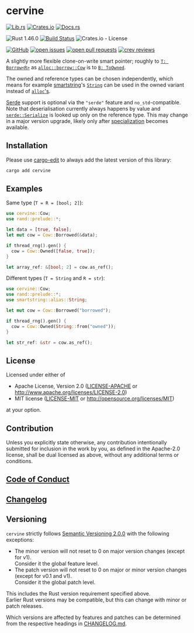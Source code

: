 # cervine

[![Lib.rs](https://img.shields.io/badge/Lib.rs-*-84f)](https://lib.rs/crates/cervine)
[![Crates.io](https://img.shields.io/crates/v/cervine)](https://crates.io/crates/cervine)
[![Docs.rs](https://img.shields.io/badge/Docs.rs-*-black)](https://docs.rs/crates/cervine)

![Rust 1.46.0](https://img.shields.io/static/v1?logo=Rust&label=&message=1.46.0&color=grey)
[![Build Status](https://travis-ci.com/Tamschi/cervine.svg?branch=develop)](https://travis-ci.com/Tamschi/cervine/branches)
![Crates.io - License](https://img.shields.io/crates/l/cervine/0.0.2)

[![GitHub](https://img.shields.io/static/v1?logo=GitHub&label=&message=%20&color=grey)](https://github.com/Tamschi/cervine)
[![open issues](https://img.shields.io/github/issues-raw/Tamschi/cervine)](https://github.com/Tamschi/cervine/issues)
[![open pull requests](https://img.shields.io/github/issues-pr-raw/Tamschi/cervine)](https://github.com/Tamschi/cervine/pulls)
[![crev reviews](https://web.crev.dev/rust-reviews/badge/crev_count/cervine.svg)](https://web.crev.dev/rust-reviews/crate/cervine/)

A slightly more flexible clone-on-write smart pointer; roughly to [`T: Borrow<R>`] as [`alloc::borrow::Cow`] is to [`B: ToOwned`].

The owned and reference types can be chosen independently, which means for example [smartstring]'s [`String`] can be used in the owned variant instead of [`alloc`'s].

[Serde] support is optional via the `"serde"` feature and `no_std`-compatible.  
Note that deserialisation currently always happens by value and [`serde::Serialize`] is looked up only on the reference type. This may change in a major version upgrade, likely only after [specialization] becomes available.

[`T: Borrow<R>`]: https://doc.rust-lang.org/stable/alloc/borrow/trait.Borrow.html
[`alloc::borrow::Cow`]: https://doc.rust-lang.org/stable/alloc/borrow/enum.Cow.html
[`B: ToOwned`]: https://doc.rust-lang.org/stable/alloc/borrow/trait.ToOwned.html

[smartstring]: https://lib.rs/crates/smartstring
[`String`]: https://docs.rs/smartstring/0.2.3/smartstring/alias/type.String.html
[`alloc`'s]: https://doc.rust-lang.org/stable/alloc/string/struct.String.html

[Serde]: https://lib.rs/crates/serde
[`serde::Serialize`]: https://docs.rs/serde/1.0.115/serde/trait.Serialize.html
[specialization]: https://github.com/rust-lang/rust/issues/31844

## Installation

Please use [cargo-edit](https://crates.io/crates/cargo-edit) to always add the latest version of this library:

```cmd
cargo add cervine
```

## Examples

Same type (`T = R = [bool; 2]`):

```rust
use cervine::Cow;
use rand::prelude::*;

let data = [true, false];
let mut cow = Cow::Borrowed(&data);

if thread_rng().gen() {
  cow = Cow::Owned([false, true]);
}

let array_ref: &[bool; 2] = cow.as_ref();
```

Different types (`T = String` and `R = str`):

```rust
use cervine::Cow;
use rand::prelude::*;
use smartstring::alias::String;

let mut cow = Cow::Borrowed("borrowed");

if thread_rng().gen() {
  cow = Cow::Owned(String::from("owned"));
}

let str_ref: &str = cow.as_ref();
```

## License

Licensed under either of

* Apache License, Version 2.0
   ([LICENSE-APACHE](LICENSE-APACHE) or <http://www.apache.org/licenses/LICENSE-2.0>)
* MIT license
   ([LICENSE-MIT](LICENSE-MIT) or <http://opensource.org/licenses/MIT>)

at your option.

## Contribution

Unless you explicitly state otherwise, any contribution intentionally submitted
for inclusion in the work by you, as defined in the Apache-2.0 license, shall be
dual licensed as above, without any additional terms or conditions.

## [Code of Conduct](CODE_OF_CONDUCT.md)

## [Changelog](CHANGELOG.md)

## Versioning

`cervine` strictly follows [Semantic Versioning 2.0.0](https://semver.org/spec/v2.0.0.html) with the following exceptions:

* The minor version will not reset to 0 on major version changes (except for v1).  
Consider it the global feature level.
* The patch version will not reset to 0 on major or minor version changes (except for v0.1 and v1).  
Consider it the global patch level.

This includes the Rust version requirement specified above.  
Earlier Rust versions may be compatible, but this can change with minor or patch releases.

Which versions are affected by features and patches can be determined from the respective headings in [CHANGELOG.md](CHANGELOG.md).
